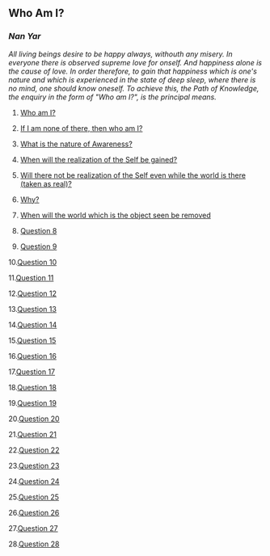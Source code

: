## Who Am I?
### _Nan Yar_

_All living beings desire to be happy always, withouth any misery. In everyone there is observed supreme love for onself.
And happiness alone is the cause of love. In order therefore, to gain that happiness which is one's nature and which is
experienced in the state of deep sleep, where there is no mind, one should know oneself. To achieve this, the Path of Knowledge,
the enquiry in the form of "Who am I?", is the principal means._


  1. [Who am I?](Question1.md)

  2. [If I am none of there, then who am I?](Question2.mind)

  3. [What is the nature of Awareness?](Question3.mind)

  4. [When will the realization of the Self be gained?](Question4.md)

  5. [Will there not be realization of the Self even while the world is there (taken as real)?](Question5.md)

  6. [Why?](Question6.md)

  7. [When will the world which is the object seen be removed](Question7.md)

  8. [Question 8]()

  9. [Question 9]()

  10.[Question 10]()

  11.[Question 11]()

  12.[Question 12]()

  13.[Question 13]()

  14.[Question 14]()

  15.[Question 15]()

  16.[Question 16]()

  17.[Question 17]()

  18.[Question 18]()

  19.[Question 19]()

  20.[Question 20]()

  21.[Question 21]()

  22.[Question 22]()

  23.[Question 23]()

  24.[Question 24]()

  25.[Question 25]()

  26.[Question 26]()

  27.[Question 27]()

  28.[Question 28]()
